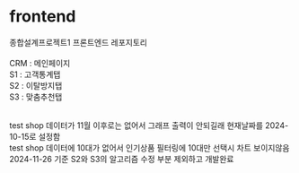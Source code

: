 # frontend
종합설계프로젝트1 프론트엔드 레포지토리
<br> <br>
CRM : 메인페이지 <br>
S1 : 고객통계탭 <br>
S2 : 이탈방지탭 <br>
S3 : 맞춤추천탭

<br>test shop 데이터가 11월 이후로는 없어서 그래프 출력이 안되길래 현재날짜를 2024-10-15로 설정함
<br>test shop 데이터에 10대가 없어서 인기상품 필터링에 10대만 선택시 차트 보이지않음
<br>2024-11-26 기준 S2와 S3의 알고리즘 수정 부분 제외하고 개발완료
